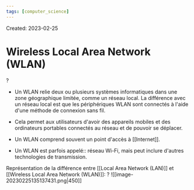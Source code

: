 ```yaml
---
tags: [computer_science] 
---
```

Created: 2023-02-25

# Wireless Local Area Network (WLAN)
?
- Un WLAN relie deux ou plusieurs systèmes informatiques dans une zone géographique limitée, comme un réseau local. La différence avec un réseau local est que les périphériques WLAN sont connectés à l'aide d'une méthode de connexion sans fil.
- Cela permet aux utilisateurs d'avoir des appareils mobiles et des ordinateurs portables connectés au réseau et de pouvoir se déplacer.
- Un WLAN comprend souvent un point d'accès à [[Internet]].

- Un WLAN est parfois appelé:: réseau Wi-Fi, mais peut inclure d'autres technologies de transmission.

Représentation de la différence entre [[Local Area Network (LAN)]] et [[Wireless Local Area Network (WLAN)]]:
?
![[image-20230225135137431.png|450]]

